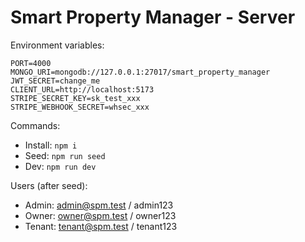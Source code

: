 # Smart Property Manager - Server

Environment variables:

```
PORT=4000
MONGO_URI=mongodb://127.0.0.1:27017/smart_property_manager
JWT_SECRET=change_me
CLIENT_URL=http://localhost:5173
STRIPE_SECRET_KEY=sk_test_xxx
STRIPE_WEBHOOK_SECRET=whsec_xxx
```

Commands:

- Install: `npm i`
- Seed: `npm run seed`
- Dev: `npm run dev`

Users (after seed):
- Admin: admin@spm.test / admin123
- Owner: owner@spm.test / owner123
- Tenant: tenant@spm.test / tenant123


